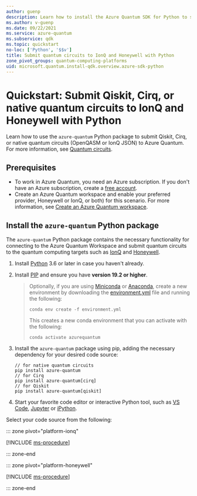 ```yaml
---
author: guenp
description: Learn how to install the Azure Quantum SDK for Python to submit Quantum circuits to Azure Quantum.
ms.author: v-guenp
ms.date: 09/22/2021
ms.service: azure-quantum
ms.subservice: qdk
ms.topic: quickstart
no-loc: ['Python', '$$v']
title: Submit quantum circuits to IonQ and Honeywell with Python
zone_pivot_groups: quantum-computing-platforms
uid: microsoft.quantum.install-qdk.overview.azure-sdk-python
--- 
```


# Quickstart: Submit Qiskit, Cirq, or native quantum circuits to IonQ and Honeywell with Python

Learn how to use the `azure-quantum` Python package to submit Qiskit, Cirq, or native quantum circuits (OpenQASM or IonQ JSON) to Azure Quantum. For more information, see [Quantum circuits](xref:microsoft.quantum.concepts.circuits).

## Prerequisites

- To work in Azure Quantum, you need an Azure subscription. If you don't have an Azure subscription, create a [free account](https://azure.microsoft.com/free/).
- Create an Azure Quantum workspace and enable your preferred provider, Honeywell or IonQ, or both) for this scenario. For more information, see [Create an Azure Quantum workspace](xref:).

## Install the `azure-quantum` Python package

The `azure-quantum` Python package contains the necessary functionality for connecting to the Azure Quantum Workspace and submit quantum circuits to the quantum computing targets such as [IonQ](xref:microsoft.quantum.providers.ionq) and [Honeywell](xref:microsoft.quantum.providers.honeywell).

1. Install [Python](https://www.python.org/downloads/) 3.6 or later in case you haven't already.
1. Install [PIP](https://pip.pypa.io/en/stable/) and ensure you have **version 19.2 or higher**.
    > Optionally, if you are using [Miniconda](https://docs.conda.io/en/latest/miniconda.html) or [Anaconda](https://www.anaconda.com/products/individual#Downloads), create a new environment by downloading the [environment.yml](https://github.com/microsoft/qdk-python/blob/main/azure-quantum/environment.yml) file and running the following:
    >```
    >conda env create -f environment.yml
    >```
    > This creates a new conda environment that you can activate with the following:
    >```
    >conda activate azurequantum
    >```

1. Install the `azure-quantum` package using pip, adding the necessary dependency for your desired code source:

    ```
    // for native quantum circuits
    pip install azure-quantum
    // for Cirq
    pip install azure-quantum[cirq]
    // for Qiskit
    pip install azure-quantum[qiskit]
    ```

1. Start your favorite code editor or interactive Python tool, such as [VS Code](https://code.visualstudio.com/docs/python/jupyter-support-py), [Jupyter](https://jupyter.readthedocs.io/en/latest/content-quickstart.html) or [iPython](https://ipython.readthedocs.io/en/stable/interactive/tutorial.html).

Select your code source from the following: 

::: zone pivot="platform-ionq"

[!INCLUDE [ms-procedure](includes/quickstart-qiskit-include-ionq.md)]

::: zone-end

::: zone pivot="platform-honeywell"

[!INCLUDE [ms-procedure](includes/quickstart-qiskit-include-honeywell.md)]

::: zone-end


